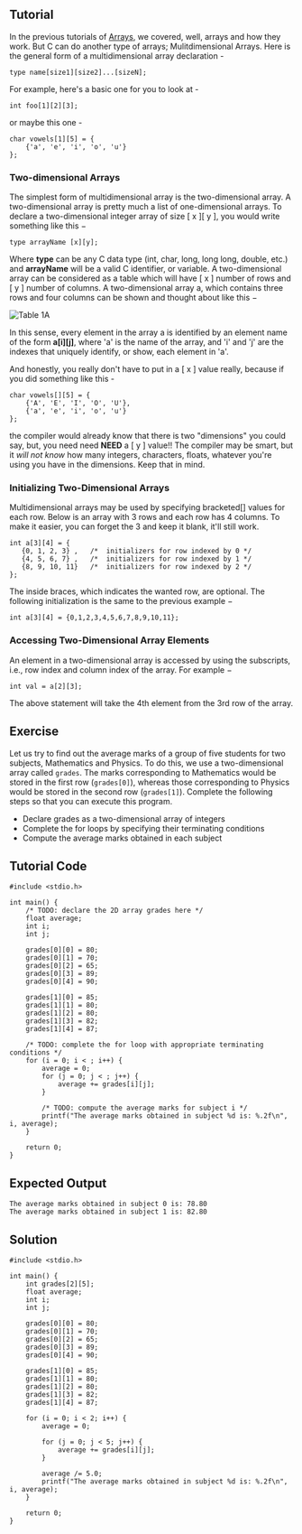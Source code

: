 Tutorial
--------

In the previous tutorials of [Arrays](https://www.learn-c.org/en/Arrays), we covered, well, arrays and how they work. But C can do another type of arrays; Mulitdimensional Arrays. Here is the general form of a multidimensional array declaration -

	type name[size1][size2]...[sizeN];

For example, here's a basic one for you to look at -

	int foo[1][2][3];

or maybe this one -

	char vowels[1][5] = {
		{'a', 'e', 'i', 'o', 'u'}
	};

### Two-dimensional Arrays

The simplest form of multidimensional array is the two-dimensional array. A two-dimensional array is pretty much a list of one-dimensional arrays. To declare a two-dimensional integer array of size [ x ][ y ], you would write something like this −

	type arrayName [x][y];

Where __type__ can be any C data type (int, char, long, long long, double, etc.) and __arrayName__ will be a valid C identifier, or variable. A two-dimensional array can be considered as a table which will have [ x ] number of rows and [ y ] number of columns. A two-dimensional array a, which contains three rows and four columns can be shown and thought about like this −

![Table 1A](https://www.tutorialspoint.com/cprogramming/images/two_dimensional_arrays.jpg)

In this sense, every element in the array a is identified by an element name of the form __a[i][j]__, where 'a' is the name of the array, and 'i' and 'j' are the indexes that uniquely identify, or show, each element in 'a'.

And honestly, you really don't have to put in a [ x ] value really, because if you did something like this -

	char vowels[][5] = {
		{'A', 'E', 'I', 'O', 'U'},
		{'a', 'e', 'i', 'o', 'u'}
	};

the compiler would already know that there is two "dimensions" you could say, but, you need need __NEED__ a [ y ] value!! The compiler may be smart, but it _will not know_ how many integers, characters, floats, whatever you're using you have in the dimensions. Keep that in mind.

### Initializing Two-Dimensional Arrays

Multidimensional arrays may be used by specifying bracketed[] values for each row. Below is an array with 3 rows and each row has 4 columns. To make it easier, you can forget the 3 and keep it blank, it'll still work.

	int a[3][4] = {  
	   {0, 1, 2, 3} ,   /*  initializers for row indexed by 0 */
	   {4, 5, 6, 7} ,   /*  initializers for row indexed by 1 */
	   {8, 9, 10, 11}   /*  initializers for row indexed by 2 */
	};

The inside braces, which indicates the wanted row, are optional. The following initialization is the same to the previous example −

	int a[3][4] = {0,1,2,3,4,5,6,7,8,9,10,11};

### Accessing Two-Dimensional Array Elements

An element in a two-dimensional array is accessed by using the subscripts, i.e., row index and column index of the array. For example −

	int val = a[2][3];

The above statement will take the 4th element from the 3rd row of the array.

Exercise
--------

Let us try to find out the average marks of a group of five students for two subjects, Mathematics and Physics. To do this, we use a two-dimensional array called ```grades```. The marks corresponding to Mathematics would be stored in the first row (```grades[0]```), whereas those corresponding to Physics would be stored in the second row (```grades[1]```). Complete the following steps so that you can execute this program.

- Declare grades as a two-dimensional array of integers
- Complete the for loops by specifying their terminating conditions
- Compute the average marks obtained in each subject

Tutorial Code
-------------

	#include <stdio.h>

	int main() {
		/* TODO: declare the 2D array grades here */
		float average;
		int i;
		int j;

		grades[0][0] = 80;
		grades[0][1] = 70;
		grades[0][2] = 65;
		grades[0][3] = 89;
		grades[0][4] = 90;

		grades[1][0] = 85;
		grades[1][1] = 80;
		grades[1][2] = 80;
		grades[1][3] = 82;
		grades[1][4] = 87;

		/* TODO: complete the for loop with appropriate terminating conditions */
		for (i = 0; i < ; i++) {
			average = 0;
			for (j = 0; j < ; j++) {
				average += grades[i][j];
			}

			/* TODO: compute the average marks for subject i */
			printf("The average marks obtained in subject %d is: %.2f\n", i, average);
		}

		return 0;
	}


Expected Output
---------------

    The average marks obtained in subject 0 is: 78.80
    The average marks obtained in subject 1 is: 82.80

Solution
--------

	#include <stdio.h>

	int main() {
		int grades[2][5];
		float average;
		int i;
		int j;

		grades[0][0] = 80;
		grades[0][1] = 70;
		grades[0][2] = 65;
		grades[0][3] = 89;
		grades[0][4] = 90;

		grades[1][0] = 85;
		grades[1][1] = 80;
		grades[1][2] = 80;
		grades[1][3] = 82;
		grades[1][4] = 87;

		for (i = 0; i < 2; i++) {
			average = 0;
			
			for (j = 0; j < 5; j++) {
				average += grades[i][j];
			}

			average /= 5.0;
			printf("The average marks obtained in subject %d is: %.2f\n", i, average);
		}

		return 0;
	}
